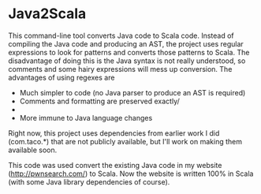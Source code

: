 # Java2Scala

This command-line tool converts Java code to Scala code. Instead of compiling the Java code and producing an AST, the project uses regular expressions to look for patterns and converts those patterns to Scala. The disadvantage of doing this is the Java syntax is not really understood, so comments and some hairy expressions will mess up conversion. The advantages of using regexes are

<ul>
<li>Much simpler to code (no Java parser to produce an AST is required)</li>
<li>Comments and formatting are preserved exactly/<li>
<li> More immune to Java language changes</li>
</ul>

Right now, this project uses dependencies from earlier work I did (com.taco.*) that are not publicly available, but I'll work on making them available soon.

This code was used convert the existing Java code in my website (http://pwnsearch.com/) to Scala. Now the website is written 100% in Scala (with some Java library dependencies of course).

